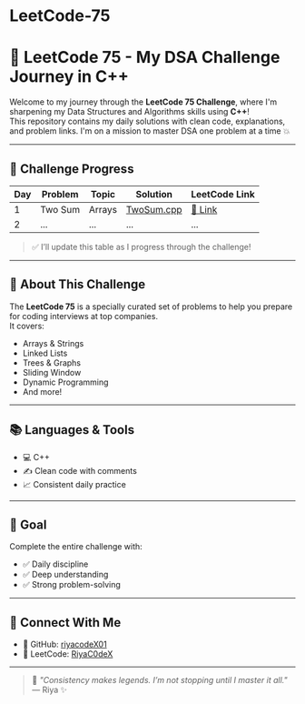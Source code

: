 # LeetCode-75
# 🚀 LeetCode 75 - My DSA Challenge Journey in C++

Welcome to my journey through the **LeetCode 75 Challenge**, where I'm sharpening my Data Structures and Algorithms skills using **C++**!  
This repository contains my daily solutions with clean code, explanations, and problem links. I'm on a mission to master DSA one problem at a time 💥

---

## 🌟 Challenge Progress

| Day | Problem | Topic | Solution | LeetCode Link |
|-----|---------|--------|----------|----------------|
| 1   | Two Sum | Arrays | [TwoSum.cpp](./Day01_TwoSum.cpp) | [🔗 Link](https://leetcode.com/problems/two-sum/) |
| 2   | ...     | ...    | ...      | ...            |

> ✅ I’ll update this table as I progress through the challenge!

---

## 📌 About This Challenge
The **LeetCode 75** is a specially curated set of problems to help you prepare for coding interviews at top companies.  
It covers:
- Arrays & Strings
- Linked Lists
- Trees & Graphs
- Sliding Window
- Dynamic Programming
- And more!

---

## 📚 Languages & Tools
- 💻 C++
- ✍️ Clean code with comments
- 📈 Consistent daily practice

---

## 🧠 Goal
Complete the entire challenge with:
- ✅ Daily discipline  
- ✅ Deep understanding  
- ✅ Strong problem-solving

---

## 🔗 Connect With Me
- 💼 GitHub: [riyacodeX01](https://github.com/riyacodeX01)  
- 🧠 LeetCode: [RiyaC0deX](https://leetcode.com/RiyaC0deX)

---

> 💬 *"Consistency makes legends. I’m not stopping until I master it all."* — Riya ✨


